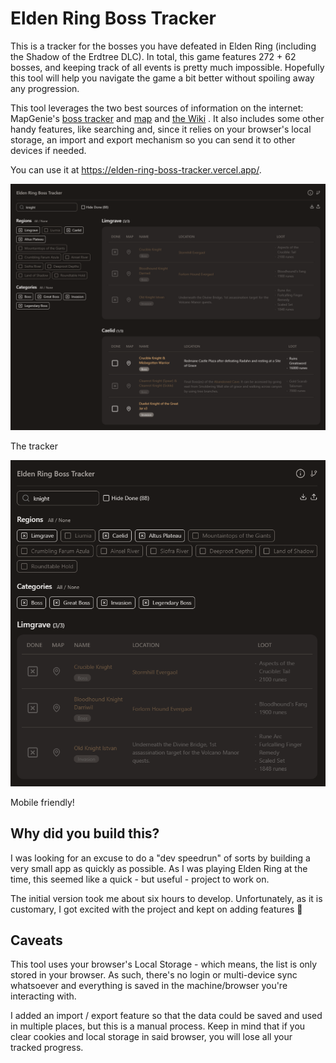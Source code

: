 # Elden Ring Boss Tracker

This is a tracker for the bosses you have defeated in Elden Ring (including the Shadow of the Erdtree
DLC). In total, this game features 272 + 62 bosses, and keeping track of all events is pretty much
impossible. Hopefully this tool will help you navigate the game a bit better without spoiling away any
progression.

This tool leverages the two best sources of information on the internet: MapGenie's [boss tracker](https://mapgenie.io/elden-ring/checklist) and [map](https://mapgenie.io/elden-ring/maps/the-lands-between) and [the Wiki](https://eldenring.wiki.fextralife.com/Elden+Ring+Wiki) . It also includes some other handy features, like searching and, since it relies on your browser's local storage, an import and export mechanism so you can send it to other devices if needed.

You can use it at <https://elden-ring-boss-tracker.vercel.app/>.

![The tracker](1.png 'The tracker')

The tracker

![Mobile friendly!](2.png 'Mobile friendly!')

Mobile friendly!

## Why did you build this?

I was looking for an excuse to do a "dev speedrun" of sorts by building a very small app as quickly as possible. As I was playing Elden Ring at the time, this seemed like a quick - but useful - project to work on.

The initial version took me about six hours to develop. Unfortunately, as it is customary, I got excited with the project and kept on adding features 🤷

## Caveats

This tool uses your browser's Local Storage - which means, the list is only stored in your browser. As such, there's no login or multi-device sync whatsoever and everything is saved in the machine/browser you're interacting with.

I added an import / export feature so that the data could be saved and used in multiple places, but this is a manual process. Keep in mind that if you clear cookies and local storage in said browser, you will lose all your tracked progress.
